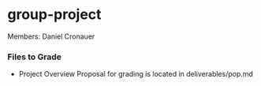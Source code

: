 # group-project
Members:
Daniel Cronauer

### Files to Grade
- Project Overview Proposal for grading is located in deliverables/pop.md
